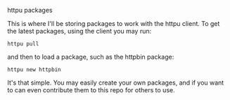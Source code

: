httpu packages

This is where I'll be storing packages to work with the httpu client. To get the
latest packages, using the client you may run:

```
httpu pull
```

and then to load a package, such as the httpbin package:

```
httpu new httpbin
```

It's that simple. You may easily create your own packages, and if you want to
can even contribute them to this repo for others to use.
